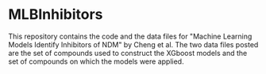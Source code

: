 # MLBInhibitors
This repository contains the code and the data files for "Machine Learning Models Identify Inhibitors of NDM" by Cheng et al. The two data files posted are the set of compounds used to construct the XGboost models and the set of compounds on which the models were applied. 
